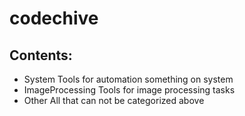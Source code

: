 # codechive

## Contents:

* System
Tools for automation something on system 
* ImageProcessing
Tools for image processing tasks
* Other
All that can not be categorized above
